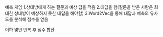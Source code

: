 예측 게임
1.상대방에게 하는 질문과 예상 답을 적음
2.대답을 함(질문을 받은 사람은 최대한 상대방이 예상하지 못한 대답을 해야함)
3.Word2Vec을 통해 대답과 예측의 유사도를 분석해 점수를 얻음

이하 몇번 반복 후 점수 합산
